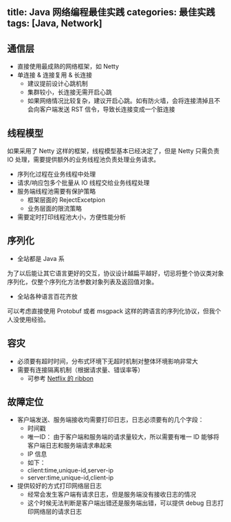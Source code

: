 title: Java 网络编程最佳实践
categories: 最佳实践
tags: [Java, Network]
---


## 通信层

* 直接使用最成熟的网络框架，如 Netty
* 单连接 & 连接复用 & 长连接
  * 建议提前设计心跳机制
  * 集群较小，长连接无需开启心跳
  * 如果网络情况比较复杂，建议开启心跳。如有防火墙，会将连接清掉且不会向客户端发送 RST 信令，导致长连接变成一个脏连接

<!-- more -->

## 线程模型

如果采用了 Netty 这样的框架，线程模型基本已经决定了，但是 Netty 只需负责 IO 处理，需要提供额外的业务线程池负责处理业务请求。

* 序列化过程在业务线程中处理
* 请求/响应包多个批量从 IO 线程交给业务线程处理
* 服务端线程池需要有保护策略
  * 框架层面的 RejectExcetpion
  * 业务层面的限流策略
* 需要定时打印线程池大小，方便性能分析

## 序列化

* 全站都是 Java 系

为了以后能让其它语言更好的交互，协议设计越扁平越好，切忌将整个协议类对象序列化，仅整个序列化方法参数对象列表及返回值对象。

* 全站各种语言百花齐放

可以考虑直接使用 Protobuf 或者 msgpack 这样的跨语言的序列化协议，但我个人没使用经验。


## 容灾

* 必须要有超时时间，分布式环境下无超时机制对整体环境影响非常大
* 需要有连接隔离机制（根据请求量、错误率等）
  * 可参考 [Netflix 的 ribbon](https://github.com/Netflix/ribbon)


## 故障定位

* 客户端发送、服务端接收均需要打印日志，日志必须要有的几个字段：
  * 时间戳
  * 唯一ID： 由于客户端和服务端的请求量较大，所以需要有唯一 ID 能够将客户端日志和服务端请求串起来
  * IP 信息
  * 如下：
   * client:time,unique-id,server-ip
   * server:time,unique-id,client-ip
* 提供较好的方式打印网络层日志
  * 经常会发生客户端有请求日志，但是服务端没有接收日志的情况
  * 这个时候无法判断是客户端出错还是服务端出错，可以提供 debug 日志打印网络层的请求日志
